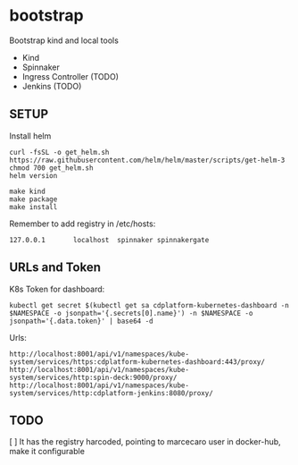 # bootstrap

Bootstrap kind and local tools

- Kind
- Spinnaker
- Ingress Controller  (TODO)
- Jenkins (TODO)

## SETUP

Install helm
```
curl -fsSL -o get_helm.sh https://raw.githubusercontent.com/helm/helm/master/scripts/get-helm-3
chmod 700 get_helm.sh
helm version
```

```
make kind
make package
make install
```

Remember to add registry in /etc/hosts:
```
127.0.0.1       localhost  spinnaker spinnakergate
```




## URLs and Token

K8s Token for dashboard:
```
kubectl get secret $(kubectl get sa cdplatform-kubernetes-dashboard -n $NAMESPACE -o jsonpath='{.secrets[0].name}') -n $NAMESPACE -o jsonpath='{.data.token}' | base64 -d
```

Urls:
```
http://localhost:8001/api/v1/namespaces/kube-system/services/https:cdplatform-kubernetes-dashboard:443/proxy/
http://localhost:8001/api/v1/namespaces/kube-system/services/http:spin-deck:9000/proxy/
http://localhost:8001/api/v1/namespaces/kube-system/services/http:cdplatform-jenkins:8080/proxy/
```


## TODO

[ ] It has the registry harcoded, pointing to marcecaro user in docker-hub, make it configurable

